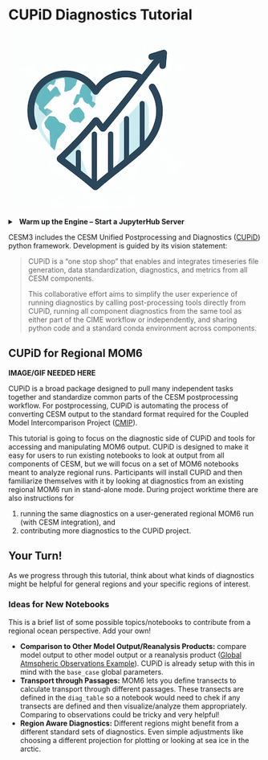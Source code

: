 # CUPiD Diagnostics Tutorial

![CUPiD Logo](../../images/CUPiD/logo.png)

<div class="alert alert-info">
<details>
<summary> <h4 style="margin-top: 0; padding-top: 0; margin-bottom: 0; padding-bottom: 0; display: inline-flex"> &nbsp; Warm up the Engine – Start a JupyterHub Server </h4> </summary>
If you are not already logged into <a href="https://jupyterhub.hpc.ucar.edu/" target="_blank" rel="noopener noreferrer"> jupter.hub.ucar.edu </a>, please navigate there and start a new server. 
<strong>Required Settings</strong>
  <ul>
    <li>Resource Selection: <strong>Casper PBS Batch</strong></li>  
    <li>Queue or Reservation: <strong>tutorial</strong>
    <li>Project Account: <strong>CESM0030</strong> </li>
    ...
    <li> Specify Memory per Node in GB: <strong>20</strong>
  </ul>
  Leave everything else the same!
</details>
</div>

CESM3 includes the CESM Unified Postprocessing and Diagnostics ([CUPiD](https://ncar.github.io/CUPiD/)) python framework.
Development is guided by its vision statement:

> CUPiD is a “one stop shop” that enables and integrates timeseries file generation, data standardization, diagnostics, and metrics from all CESM components.
>
> This collaborative effort aims to simplify the user experience of running diagnostics by calling post-processing tools directly from CUPiD,
running all component diagnostics from the same tool as either part of the CIME workflow or independently,
and sharing python code and a standard conda environment across components.

## CUPiD for Regional MOM6

**IMAGE/GIF NEEDED HERE**

CUPiD is a broad package designed to pull many independent tasks together and standardize common parts of the CESM postprocessing workflow.
For postprocessing, CUPiD is automating the process of converting CESM output to the standard format required for the Coupled Model Intercomparison Project ([CMIP](https://wcrp-cmip.org/)).

This tutorial is going to focus on the diagnostic side of CUPiD and tools for accessing and manipulating MOM6 output.
CUPiD is designed to make it easy for users to run existing notebooks to look at output from all components of CESM,
but we will focus on a set of MOM6 notebooks meant to analyze regional runs.
Participants will install CUPiD and then familiarize themselves with it by looking at diagnostics from an existing regional MOM6 run in stand-alone mode.
During project worktime there are also instructions for

1. running the same diagnostics on a user-generated regional MOM6 run (with CESM integration), and
1. contributing more diagnostics to the CUPiD project.

## Your Turn!
As we progress through this tutorial, think about what kinds of diagnostics might be helpful for general regions and your specific regions of interest. 

### Ideas for New Notebooks
This is a brief list of some possible topics/notebooks to contribute from a regional ocean perspective. Add your own!
- **Comparison to Other Model Output/Reanalysis Products:** compare model output to other model output or a reanalysis product ([Global Atmspheric Observations Example](https://github.com/NCAR/CUPiD/blob/main/nblibrary/atm/Global_PSL_NMSE_compare_obs_lens.ipynb)). CUPiD is already setup with this in mind with the `base_case` global parameters.
- **Transport through Passages:** MOM6 lets you define transects to calculate transport through different passages. These transects are defined in the `diag_table` so a notebook would need to chek if any transects are defined and then visualize/analyze them appropriately. Comparing to observations could be tricky and very helpful!
- **Region Aware Diagnostics:** Different regions might benefit from a different standard sets of diagnostics. Even simple adjustments like choosing a different projection for plotting or looking at sea ice in the arctic. 